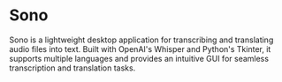 # Sono
Sono is a lightweight desktop application for transcribing and translating audio files into text. Built with OpenAI's Whisper and Python's Tkinter, it supports multiple languages and provides an intuitive GUI for seamless transcription and translation tasks.
